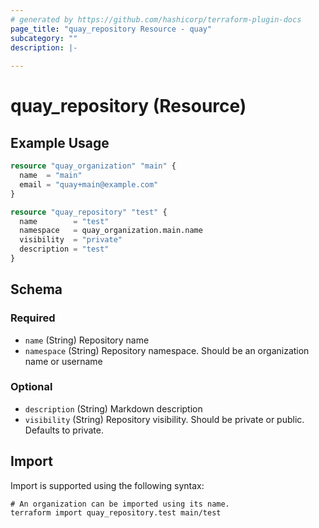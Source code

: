 ```yaml
---
# generated by https://github.com/hashicorp/terraform-plugin-docs
page_title: "quay_repository Resource - quay"
subcategory: ""
description: |-
  
---
```


# quay_repository (Resource)



## Example Usage

```terraform
resource "quay_organization" "main" {
  name  = "main"
  email = "quay+main@example.com"
}

resource "quay_repository" "test" {
  name        = "test"
  namespace   = quay_organization.main.name
  visibility  = "private"
  description = "test"
}
```

<!-- schema generated by tfplugindocs -->
## Schema

### Required

- `name` (String) Repository name
- `namespace` (String) Repository namespace. Should be an organization name or username

### Optional

- `description` (String) Markdown description
- `visibility` (String) Repository visibility. Should be private or public. Defaults to private.

## Import

Import is supported using the following syntax:

```shell
# An organization can be imported using its name.
terraform import quay_repository.test main/test
```
